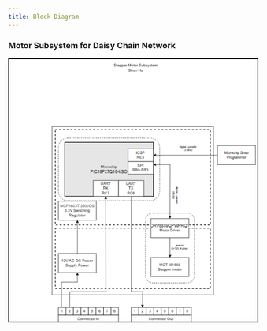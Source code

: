 ```yaml
---
title: Block Diagram
---
```


### Motor Subsystem for Daisy Chain Network

<img src="https://raw.githubusercontent.com/shonha/EGR314SSH.github.io/refs/heads/main/images/314%20Motor%20Block%20Diagram.png" alt="Block Diagram" style="border: 2px solid black;">


